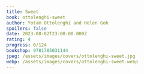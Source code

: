 ```yaml
---
title: Sweet
book: ottolenghi-sweet
author: Yotam Ottolenghi and Helen Goh
spoilers: false
date: 2023-08-02T23:00:00.000Z
rating: 4
progress: 0/124
bookshop: 9781785031144
jpeg: /assets/images/covers/ottolenghi-sweet.jpg
webp: /assets/images/covers/ottolenghi-sweet.webp
---
```


